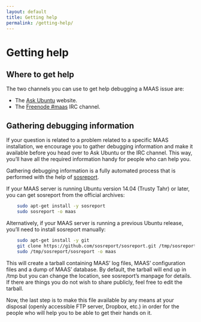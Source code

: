 ```yaml
---
layout: default
title: Getting help
permalink: /getting-help/
---
```


# Getting help

## Where to get help

The two channels you can use to get help debugging a MAAS issue are:

-   The [Ask Ubuntu](http://askubuntu.com/questions/ask?tags=maas)
    website.
-   The [Freenode \#maas](http://webchat.freenode.net/?channels=maas)
    IRC channel.

## Gathering debugging information

If your question is related to a problem related to a specific MAAS
installation, we encourage you to gather debugging information and make
it available before you head over to Ask Ubuntu or the IRC channel. This
way, you’ll have all the required information handy for people who can
help you.

Gathering debugging information is a fully automated process that is
performed with the help of
[sosreport](https://github.com/sosreport/sosreport).

If your MAAS server is running Ubuntu version 14.04 (Trusty Tahr) or
later, you can get sosreport from the official archives:

```bash
    sudo apt-get install -y sosreport
    sudo sosreport -o maas
```
Alternatively, if your MAAS server is running a previous Ubuntu release,
you’ll need to install sosreport manually:

```bash
    sudo apt-get install -y git
    git clone https://github.com/sosreport/sosreport.git /tmp/sosreport
    sudo /tmp/sosreport/sosreport -o maas
```

This will create a tarball containing MAAS’ log files, MAAS’
configuration files and a dump of MAAS’ database. By default, the
tarball will end up in /tmp but you can change the location, see
sosreport’s manpage for details. If there are things you do not wish to
share publicly, feel free to edit the tarball.

Now, the last step is to make this file available by any means at your
disposal (openly accessible FTP server, Dropbox, etc.) in order for the
people who will help you to be able to get their hands on it.
